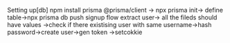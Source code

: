 Setting up[db]
npm install prisma @prisma/client  -> npx prisma init-> define table->npx prisma db push
signup flow
extract user-> all the fileds should have values ->check if there  existising user with same username->hash password->create user->gen token ->setcokkie
